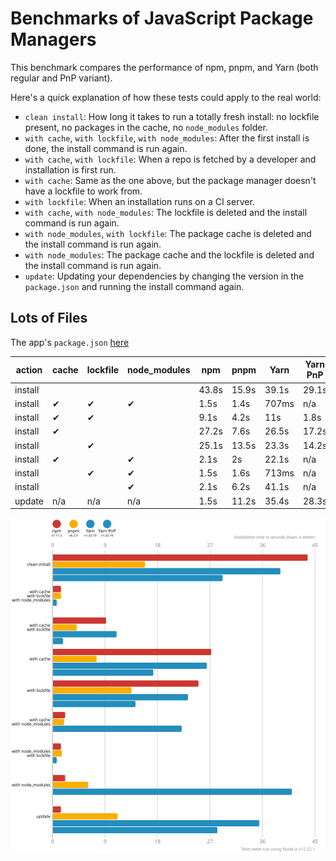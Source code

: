 # Benchmarks of JavaScript Package Managers

This benchmark compares the performance of npm, pnpm, and Yarn (both regular and PnP variant).

Here's a quick explanation of how these tests could apply to the real world:

- `clean install`: How long it takes to run a totally fresh install: no lockfile present, no packages in the cache, no `node_modules` folder.
- `with cache`, `with lockfile`, `with node_modules`: After the first install is done, the install command is run again.
- `with cache`, `with lockfile`: When a repo is fetched by a developer and installation is first run.
- `with cache`: Same as the one above, but the package manager doesn't have a lockfile to work from.
- `with lockfile`: When an installation runs on a CI server.
- `with cache`, `with node_modules`: The lockfile is deleted and the install command is run again.
- `with node_modules`, `with lockfile`: The package cache is deleted and the install command is run again.
- `with node_modules`: The package cache and the lockfile is deleted and the install command is run again.
- `update`: Updating your dependencies by changing the version in the `package.json` and running the install command again.

## Lots of Files

The app's `package.json` [here](https://github.com/pnpm/pnpm.github.io/blob/main/benchmarks/fixtures/alotta-files/package.json)

| action  | cache | lockfile | node_modules| npm | pnpm | Yarn | Yarn PnP |
| ---     | ---   | ---      | ---         | --- | --- | --- | --- |
| install |       |          |             | 43.8s | 15.9s | 39.1s | 29.1s |
| install | ✔     | ✔        | ✔           | 1.5s | 1.4s | 707ms | n/a |
| install | ✔     | ✔        |             | 9.1s | 4.2s | 11s | 1.8s |
| install | ✔     |          |             | 27.2s | 7.6s | 26.5s | 17.2s |
| install |       | ✔        |             | 25.1s | 13.5s | 23.3s | 14.2s |
| install | ✔     |          | ✔           | 2.1s | 2s | 22.1s | n/a |
| install |       | ✔        | ✔           | 1.5s | 1.6s | 713ms | n/a |
| install |       |          | ✔           | 2.1s | 6.2s | 41.1s | n/a |
| update  | n/a   | n/a      | n/a         | 1.5s | 11.2s | 35.4s | 28.3s |

![Graph of the alotta-files results](../../static/img/benchmarks/alotta-files.svg)